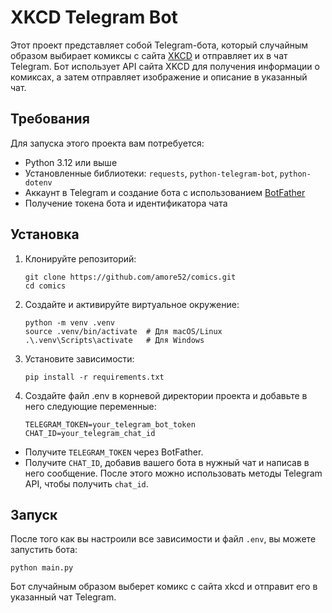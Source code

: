 # XKCD Telegram Bot

Этот проект представляет собой Telegram-бота, который случайным образом выбирает комиксы с сайта [XKCD](https://xkcd.com/) и отправляет их в чат Telegram. Бот использует API сайта XKCD для получения информации о комиксах, а затем отправляет изображение и описание в указанный чат.

## Требования

Для запуска этого проекта вам потребуется:

- Python 3.12 или выше
- Установленные библиотеки: `requests`, `python-telegram-bot`, `python-dotenv`
- Аккаунт в Telegram и создание бота с использованием [BotFather](https://core.telegram.org/bots#botfather)
- Получение токена бота и идентификатора чата

## Установка

1. Клонируйте репозиторий:
   ```
   git clone https://github.com/amore52/comics.git
   cd comics

2. Создайте и активируйте виртуальное окружение:
    ```
    python -m venv .venv
    source .venv/bin/activate  # Для macOS/Linux
    .\.venv\Scripts\activate   # Для Windows
    ```
3. Установите зависимости:
    ```
   pip install -r requirements.txt
   ```
4. Создайте файл .env в корневой директории проекта и добавьте в него следующие переменные:
    ```
   TELEGRAM_TOKEN=your_telegram_bot_token
    CHAT_ID=your_telegram_chat_id
   ```
- Получите `TELEGRAM_TOKEN` через BotFather.
- Получите `CHAT_ID`, добавив вашего бота в нужный чат и написав в него сообщение. После этого можно использовать методы Telegram API, чтобы получить `chat_id`.

## Запуск
После того как вы настроили все зависимости и файл `.env`, вы можете запустить бота:
```
python main.py
```
Бот случайным образом выберет комикс с сайта xkcd и отправит его в указанный чат Telegram.
